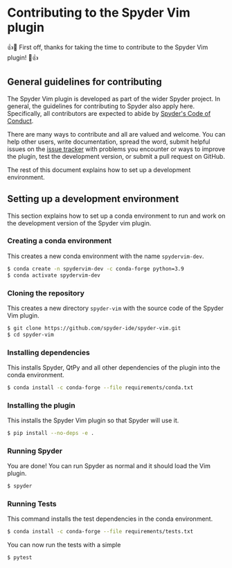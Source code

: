 # Contributing to the Spyder Vim plugin

:+1::tada: 
First off, thanks for taking the time to contribute to the Spyder Vim
plugin! 
:tada::+1:

## General guidelines for contributing

The Spyder Vim plugin is developed as part of the wider Spyder project.
In general, the guidelines for contributing to Spyder also apply here.
Specifically, all contributors are expected to abide by
[Spyder's Code of Conduct](https://github.com/spyder-ide/spyder/blob/master/CODE_OF_CONDUCT.md).

There are many ways to contribute and all are valued and welcome. 
You can help other users, write documentation, spread the word, submit
helpful issues on the
[issue tracker](https://github.com/spyder-ide/spyder-vim/issues)
with problems you encounter or ways to improve the plugin, test the development
version, or submit a pull request on GitHub.

The rest of this document explains how to set up a development environment.

## Setting up a development environment

This section explains how to set up a conda environment to run and work on the
development version of the Spyder vim plugin.

### Creating a conda environment

This creates a new conda environment with the name `spydervim-dev`.

```bash
$ conda create -n spydervim-dev -c conda-forge python=3.9
$ conda activate spydervim-dev
```

### Cloning the repository

This creates a new directory `spyder-vim` with the source code of the
Spyder Vim plugin.

```bash
$ git clone https://github.com/spyder-ide/spyder-vim.git
$ cd spyder-vim
```

### Installing dependencies

This installs Spyder, QtPy and all other dependencies of the plugin into
the conda environment.

```bash
$ conda install -c conda-forge --file requirements/conda.txt
```

### Installing the plugin

This installs the Spyder Vim plugin so that Spyder will use it.

```bash
$ pip install --no-deps -e .
```

### Running Spyder

You are done! You can run Spyder as normal and it should load the Vim
plugin.

```bash
$ spyder
```

### Running Tests

This command installs the test dependencies in the conda environment.

```bash
$ conda install -c conda-forge --file requirements/tests.txt
```

You can now run the tests with a simple

```bash
$ pytest
```